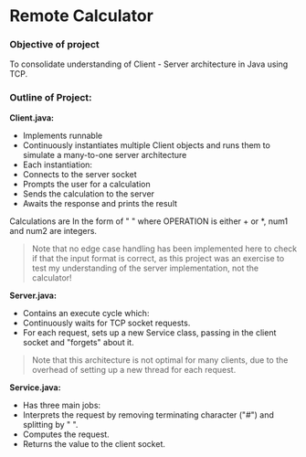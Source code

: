 # Remote Calculator

### Objective of project

To consolidate understanding of Client - Server architecture in Java using TCP.

### Outline of Project:

**Client.java:**
- Implements runnable
- Continuously instantiates multiple Client objects and runs them to simulate a many-to-one server architecture
- Each instantiation:
-   Connects to the server socket
-   Prompts the user for a calculation
-   Sends the calculation to the server
-   Awaits the response and prints the result

Calculations are In the form of "<OPERATION> <num1> <num2>" where OPERATION is either + or *, num1 and num2 are integers.
> Note that no edge case handling has been implemented here to check if that the input format is correct, as this project was an exercise to test my understanding of the server implementation, not the calculator!

**Server.java:**
- Contains an execute cycle which:
-   Continuously waits for TCP socket requests.
-   For each request, sets up a new Service class, passing in the client socket and "forgets" about it.

> Note that this architecture is not optimal for many clients, due to the overhead of setting up a new thread for each request.

**Service.java:**
- Has three main jobs:
-   Interprets the request by removing terminating character ("#") and splitting by " ".
-   Computes the request.
-   Returns the value to the client socket.
